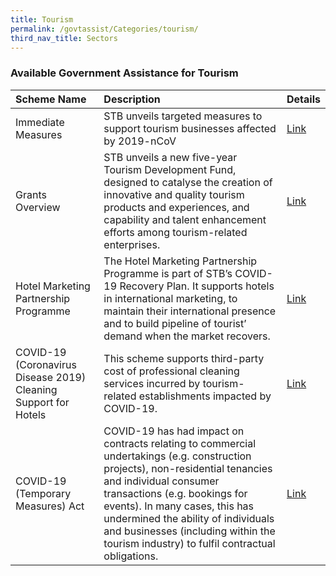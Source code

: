 ```yaml
---
title: Tourism
permalink: /govtassist/Categories/tourism/
third_nav_title: Sectors
---
```


### **Available Government Assistance for Tourism**

|Scheme Name|Description|Details|
|:---|:---|:---|
|Immediate Measures|STB unveils targeted measures to support tourism businesses affected by 2019-nCoV|<a target="_blank" href="https://go.gov.sg/tourism1">Link</a>|
|Grants Overview|STB unveils a new five-year Tourism Development Fund, designed to catalyse the creation of innovative and quality tourism products and experiences, and capability and talent enhancement efforts among tourism-related enterprises.|<a target="_blank" href="https://go.gov.sg/tourism2">Link</a>|
|Hotel Marketing Partnership Programme|The Hotel Marketing Partnership Programme is part of STB’s COVID-19 Recovery Plan. It supports hotels in international marketing, to maintain their international presence and to build pipeline of tourist’ demand when the market recovers.|<a target="_blank" href="https://go.gov.sg/tourism4">Link</a>|
|COVID-19 (Coronavirus Disease 2019) Cleaning Support for Hotels|This scheme supports third-party cost of professional cleaning services incurred by tourism-related establishments impacted by COVID-19.|<a target="_blank" href="https://go.gov.sg/tourism5">Link</a>|
|COVID-19 (Temporary Measures) Act|COVID-19 has had impact on contracts relating to commercial undertakings (e.g. construction projects), non-residential tenancies and individual consumer transactions (e.g. bookings for events). In many cases, this has undermined the ability of individuals and businesses (including within the tourism industry) to fulfil contractual obligations.|<a target="_blank" href="https://go.gov.sg/tourism3">Link</a>|
